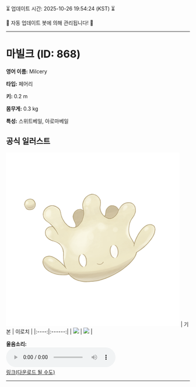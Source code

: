 
⏳ 업데이트 시간: 2025-10-26 19:54:24 (KST) ⏳

🤖 자동 업데이트 봇에 의해 관리됩니다! 🤖

---

# 마빌크 (ID: 868)
**영어 이름:** Milcery

**타입:** 페어리

**키:** 0.2 m

**몸무게:** 0.3 kg

**특성:** 스위트베일, 아로마베일

## 공식 일러스트
![](https://raw.githubusercontent.com/PokeAPI/sprites/master/sprites/pokemon/other/official-artwork/868.png)
| 기본 | 이로치 |
|:----:|:------:|
| <img src="http://play.pokemonshowdown.com/sprites/ani/milcery.gif" width="200"> | <img src="http://play.pokemonshowdown.com/sprites/ani-shiny/milcery.gif" width="200"> |

**울음소리:**<br><audio controls src="https://raw.githubusercontent.com/PokeAPI/cries/main/cries/pokemon/latest/868.ogg"></audio><br> [링크(다운로드 될 수도)](https://raw.githubusercontent.com/PokeAPI/cries/main/cries/pokemon/latest/868.ogg)


---
